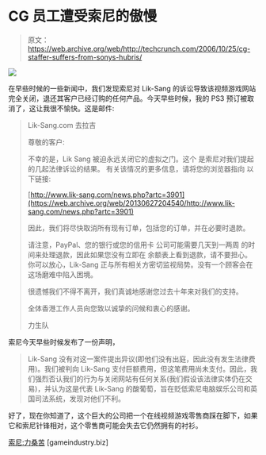# CG 员工遭受索尼的傲慢

> 原文：<https://web.archive.org/web/http://techcrunch.com/2006/10/25/cg-staffer-suffers-from-sonys-hubris/>

![](img/a34c93daa4f651ac09b50f1304c27227.png)

在早些时候的一些新闻中，我们发现索尼对 Lik-Sang 的诉讼导致该视频游戏网站完全关闭，退还其客户已经订购的任何产品。今天早些时候，我的 PS3 预订被取消了，这让我很不愉快。这是邮件:

> Lik-Sang.com
> 去拉吉
> 
> 尊敬的客户:
> 
> 不幸的是，Lik Sang 被迫永远关闭它的虚拟之门。这个
> 是索尼对我们提起的几起法律诉讼的结果。
> 有关该情况的更多信息，请将您的浏览器指向
> 以下链接:
> 
> [http://www.lik-sang.com/news.php?artc=3901](https://web.archive.org/web/20130627204540/http://www.lik-sang.com/news.php?artc=3901)
> 
> 因此，我们将尽快取消所有现有订单，包括您的订单，并在必要时退款。
> 
> 请注意，PayPal、您的银行或您的信用卡
> 公司可能需要几天到一两周
> 的时间来处理退款，因此如果您没有立即在
> 余额表上看到退款，请不要担心。你可以放心，Lik-Sang 正与所有相关方密切监视局势。没有一个顾客会在这场磨难中陷入困境。
> 
> 很遗憾我们不得不离开，我们真诚地感谢您过去十年来对我们的支持。
> 
> 全体香港工作人员向您致以诚挚的问候和衷心的感谢。
> 
> 力生队

索尼今天早些时候发布了一份声明，

> Lik-Sang 没有对这一案件提出异议(即他们没有出庭，因此没有发生法律费用)。我们被判向 Lik-Sang 支付巨额费用，但这笔费用尚未支付。因此，我们强烈否认我们的行为与关闭网站有任何关系(我们假设该法律实体仍在交易)，并认为这是代表 Lik-Sang 的酸葡萄，旨在贬低索尼电脑娱乐公司和英国司法系统，发现对他们不利。

好了，现在你知道了，这个巨大的公司把一个在线视频游戏零售商踩在脚下，如果它和索尼针锋相对，这个零售商可能会失去它仍然拥有的衬衫。

[索尼:力桑苦](https://web.archive.org/web/20130627204540/http://gamesindustry.biz/content_page.php?aid=20564) [gameindustry.biz]